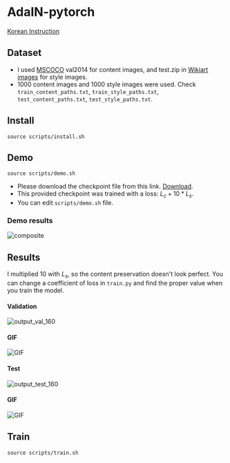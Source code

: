# AdaIN-pytorch
[Korean Instruction](https://grow-up-by-coding.tistory.com/entry/AdaIN-StyleTransfer-%EC%A0%95%EB%A6%AC-%EB%B0%8F-%EC%BD%94%EB%93%9C)

## Dataset
- I used [MSCOCO](https://cocodataset.org/#download) val2014 for content images, and test.zip in [Wikiart images](https://www.kaggle.com/c/painter-by-numbers) for style images.
- 1000 content images and 1000 style images were used. Check `train_content_paths.txt`, `train_style_paths.txt`, `test_content_paths.txt`, `test_style_paths.txt`.

## Install
```
source scripts/install.sh
```

## Demo
```
source scripts/demo.sh
```
- Please download the checkpoint file from this link. [Download](https://drive.google.com/file/d/1TNy__tq0OMGkEOairsgY9S9dVoThmIjn/view?usp=sharing).
- This provided checkpoint was trained with a loss: $L_c + 10*L_s$.
- You can edit `scripts/demo.sh` file.

### Demo results
![composite](https://github.com/user-attachments/assets/38c0ad24-3e40-4fc8-aef3-484a51be257b)

## Results
I multiplied 10 with $L_s$, so the content preservation doesn't look perfect. You can change a coefficient of loss in `train.py` and find the proper value when you train the model.

#### Validation
![output_val_160](https://github.com/user-attachments/assets/c46e77ba-5e42-4cea-9e9d-bf2bbea57b36)

#### GIF
![GIF](assets/output_val_video.gif)

#### Test
![output_test_160](https://github.com/user-attachments/assets/23911566-1272-45a8-80a7-a64a44a6c6e4)

#### GIF
![GIF](assets/output_test_video.gif)

## Train
```
source scripts/train.sh
```
